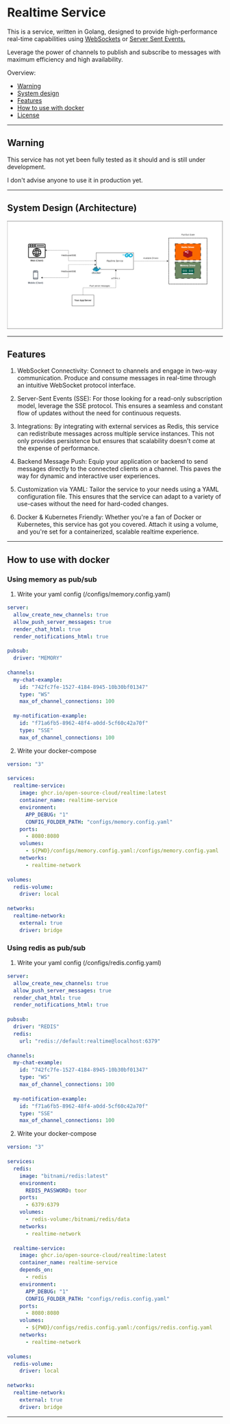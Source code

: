 # Realtime Service

This is a service, written in Golang, designed to provide high-performance real-time capabilities using [WebSockets](https://developer.mozilla.org/pt-BR/docs/Web/API/WebSockets_API) or [Server Sent Events.](https://developer.mozilla.org/en-US/docs/Web/API/Server-sent_events/Using_server-sent_events)

Leverage the power of channels to publish and subscribe to messages with maximum efficiency and high availability.

Overview:

- [Warning](#warning)
- [System design](#system-design-architecture)
- [Features](#features)
- [How to use with docker](#how-to-use-with-docker)
- [License](./LICENSE)

---

## Warning

This service has not yet been fully tested as it should and is still under development.

I don't advise anyone to use it in production yet.

---

## System Design (Architecture)

![system-design-image](./docs/realtime-service.png)

---

## Features

1. WebSocket Connectivity: Connect to channels and engage in two-way communication. Produce and consume messages in real-time through an intuitive WebSocket protocol interface.

2. Server-Sent Events (SSE): For those looking for a read-only subscription model, leverage the SSE protocol. This ensures a seamless and constant flow of updates without the need for continuous requests.

3. Integrations: By integrating with external services as Redis, this service can redistribute messages across multiple service instances. This not only provides persistence but ensures that scalability doesn't come at the expense of performance.

4. Backend Message Push: Equip your application or backend to send messages directly to the connected clients on a channel. This paves the way for dynamic and interactive user experiences.

5. Customization via YAML: Tailor the service to your needs using a YAML configuration file. This ensures that the service can adapt to a variety of use-cases without the need for hard-coded changes.

6. Docker & Kubernetes Friendly: Whether you're a fan of Docker or Kubernetes, this service has got you covered. Attach it using a volume, and you're set for a containerized, scalable realtime experience.

---

## How to use with docker

### Using memory as pub/sub

1. Write your yaml config (/configs/memory.config.yaml)

```yaml
server:
  allow_create_new_channels: true
  allow_push_server_messages: true
  render_chat_html: true
  render_notifications_html: true

pubsub:
  driver: "MEMORY"

channels:
  my-chat-example:
    id: "742fc7fe-1527-4184-8945-10b30bf01347"
    type: "WS"
    max_of_channel_connections: 100

  my-notification-example:
    id: "f71a6fb5-8962-48f4-a0dd-5cf60c42a70f"
    type: "SSE"
    max_of_channel_connections: 100
```

2. Write your docker-compose

```yaml
version: "3"

services:
  realtime-service:
    image: ghcr.io/open-source-cloud/realtime:latest
    container_name: realtime-service
    environment:
      APP_DEBUG: "1"
      CONFIG_FOLDER_PATH: "configs/memory.config.yaml"
    ports:
      - 8080:8080
    volumes:
      - ${PWD}/configs/memory.config.yaml:/configs/memory.config.yaml
    networks:
      - realtime-network

volumes:
  redis-volume:
    driver: local

networks:
  realtime-network:
    external: true
    driver: bridge
```

### Using redis as pub/sub

1. Write your yaml config (/configs/redis.config.yaml)

```yaml
server:
  allow_create_new_channels: true
  allow_push_server_messages: true
  render_chat_html: true
  render_notifications_html: true

pubsub:
  driver: "REDIS"
  redis:
    url: "redis://default:realtime@localhost:6379"

channels:
  my-chat-example:
    id: "742fc7fe-1527-4184-8945-10b30bf01347"
    type: "WS"
    max_of_channel_connections: 100

  my-notification-example:
    id: "f71a6fb5-8962-48f4-a0dd-5cf60c42a70f"
    type: "SSE"
    max_of_channel_connections: 100
```

2. Write your docker-compose

```yaml
version: "3"

services:
  redis:
    image: "bitnami/redis:latest"
    environment:
      REDIS_PASSWORD: toor
    ports:
      - 6379:6379
    volumes:
      - redis-volume:/bitnami/redis/data
    networks:
      - realtime-network

  realtime-service:
    image: ghcr.io/open-source-cloud/realtime:latest
    container_name: realtime-service
    depends_on:
      - redis
    environment:
      APP_DEBUG: "1"
      CONFIG_FOLDER_PATH: "configs/redis.config.yaml"
    ports:
      - 8080:8080
    volumes:
      - ${PWD}/configs/redis.config.yaml:/configs/redis.config.yaml
    networks:
      - realtime-network

volumes:
  redis-volume:
    driver: local

networks:
  realtime-network:
    external: true
    driver: bridge
```

---
